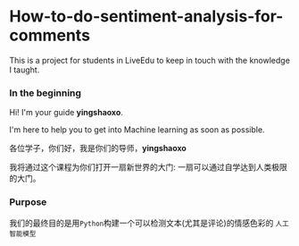 # How-to-do-sentiment-analysis-for-comments

This is a project for students in LiveEdu to keep in touch with the knowledge I taught.

### In the beginning

Hi! I'm your guide **yingshaoxo**. 

I'm here to help you to get into Machine learning as soon as possible.

各位学子，你们好，我是你们的导师，**yingshaoxo**

我将通过这个课程为你们打开一扇新世界的大门: 一扇可以通过自学达到人类极限的大门。

### Purpose

我们的最终目的是用`Python`构建一个可以检测文本(尤其是评论)的情感色彩的 `人工智能模型`
